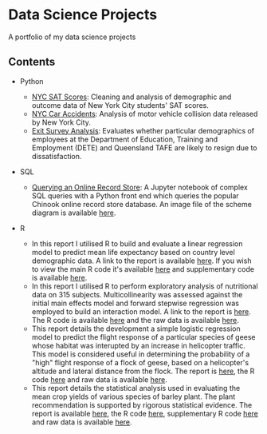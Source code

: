 # Data Science Projects
A portfolio of my data science projects 

## Contents
* Python
  * [NYC SAT Scores](https://github.com/leighwest/Data-Science-NYC-SAT-Scores/blob/master/NYC%20SAT%20Scores.ipynb): Cleaning and analysis of demographic and outcome data of New York City students' SAT scores.
  * [NYC Car Accidents](https://github.com/leighwest/Data-Science-Exit-Survey/blob/master/NYC%20Car%20Accidents.ipynb): Analysis of motor vehicle collision data released by New York City.
  * [Exit Survey Analysis](https://github.com/leighwest/Data-Science-Exit-Survey/blob/master/Exit%20Survey.ipynb): Evaluates whether particular demographics of employees at the Department of Education, Training and Employment (DETE) and Queensland TAFE are likely to resign due to dissatisfaction.

* SQL
  * [Querying an Online Record Store](https://github.com/leighwest/SQL-Querying-Demo/blob/master/Chinook.ipynb): A Jupyter notebook of complex SQL queries with a Python front end which queries the popular Chinook online record store database.  An image file of the scheme diagram is available [here](https://github.com/leighwest/SQL-Querying-Demo/blob/master/Schema.PNG).
  
* R
  * In this report I utilised R to build and evaluate a linear regression model to predict mean life expectancy based on country level demographic data.  A link to the report is available [here](https://github.com/leighwest/Predicting-Life-Expectancy-from-Demographic-Factors/blob/master/Predicting%20Mean%20Life%20Expectancy%20from%20Demographic%20Factors.pdf). If you wish to view the main R code it's available [here](https://github.com/leighwest/Predicting-Life-Expectancy-from-Demographic-Factors/blob/master/Life%20Expectancy%20code.R) and supplementary code is available [here](https://github.com/leighwest/Predicting-Life-Expectancy-from-Demographic-Factors/blob/master/Rfunctions.R). 
  * In this report I utilised R to perform exploratory analysis of nutritional data on 315 subjects.  Multicollinearity was assessed against the initial main effects model and forward stepwise regression was employed to build an interaction model.  A link to the report is [here](https://github.com/leighwest/Predicting-Caloric-Intake/blob/master/Predicting%20Caloric%20Intake%20from%20Fat%20and%20Fibre%20Consumption.pdf). The R code is available [here](https://github.com/leighwest/Predicting-Caloric-Intake/blob/master/Nutrition.R) and the raw data is available [here](https://github.com/leighwest/Predicting-Caloric-Intake/blob/master/NutritionStudy.txt).
  * This report details the development a simple logistic regression model to predict the flight response of a particular species of geese whose habitat was interupted by an increase in helicopter traffic.  This model is considered useful in determining the probability of a "high" flight response of a flock of geese, based on a helicopter's altitude and lateral distance from the flock.  The report is [here](https://github.com/leighwest/Predicting-Flight-Response-of-Geese/blob/master/Predicting%20Flight%20Response%20of%20Geese.pdf), the R code [here](https://github.com/leighwest/Predicting-Flight-Response-of-Geese/blob/master/Rcode.R) and raw data is available [here](https://github.com/leighwest/Predicting-Flight-Response-of-Geese/blob/master/geese.txt).
  * This report details the statistical analysis used in evaluating the mean crop yields of various species of barley plant.  The plant recommendation is supported by rigorous statistical evidence.  The report is available [here](https://github.com/leighwest/Comparing-Crop-Yield-of-Species-of-Barley-Plant/blob/master/Comparing%20Crop%20Yield%20of%20Species%20of%20Barley%20Plant.pdf), the R code [here](https://github.com/leighwest/Comparing-Crop-Yield-of-Species-of-Barley-Plant/blob/master/Rcode.R), supplementary R code [here](https://github.com/leighwest/Comparing-Crop-Yield-of-Species-of-Barley-Plant/blob/master/Rfunctions.R) and raw data is available [here](https://github.com/leighwest/Comparing-Crop-Yield-of-Species-of-Barley-Plant/blob/master/Barley.txt). 
